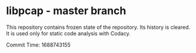 # libpcap - master branch

This repository contains frozen state of the repository.
Its history is cleared. It is used only for static code
analysis with Codacy.

Commit Time: 1688743155